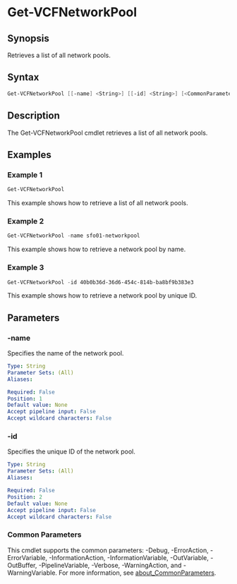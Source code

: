 # Get-VCFNetworkPool

## Synopsis

Retrieves a list of all network pools.

## Syntax

```powershell
Get-VCFNetworkPool [[-name] <String>] [[-id] <String>] [<CommonParameters>]
```

## Description

The Get-VCFNetworkPool cmdlet retrieves a list of all network pools.

## Examples

### Example 1

```powershell
Get-VCFNetworkPool
```

This example shows how to retrieve a list of all network pools.

### Example 2

```powershell
Get-VCFNetworkPool -name sfo01-networkpool
```

This example shows how to retrieve a network pool by name.

### Example 3

```powershell
Get-VCFNetworkPool -id 40b0b36d-36d6-454c-814b-ba8bf9b383e3
```

This example shows how to retrieve a network pool by unique ID.

## Parameters

### -name

Specifies the name of the network pool.

```yaml
Type: String
Parameter Sets: (All)
Aliases:

Required: False
Position: 1
Default value: None
Accept pipeline input: False
Accept wildcard characters: False
```

### -id

Specifies the unique ID of the network pool.

```yaml
Type: String
Parameter Sets: (All)
Aliases:

Required: False
Position: 2
Default value: None
Accept pipeline input: False
Accept wildcard characters: False
```

### Common Parameters

This cmdlet supports the common parameters: -Debug, -ErrorAction, -ErrorVariable, -InformationAction, -InformationVariable, -OutVariable, -OutBuffer, -PipelineVariable, -Verbose, -WarningAction, and -WarningVariable. For more information, see [about_CommonParameters](http://go.microsoft.com/fwlink/?LinkID=113216).
